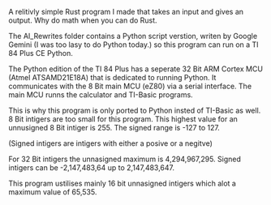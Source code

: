 A relitivly simple Rust program I made that takes an input and gives an output. Why do math when you can do Rust.

The AI_Rewrites folder contains a Python script verstion, writen by Google Gemini (I was too lasy to do Python today.) so this program can run on a TI 84 Plus CE Python. 

The Python edition of the TI 84 Plus has a seperate 32 Bit ARM Cortex MCU (Atmel ATSAMD21E18A) that is dedicated to running Python. It communicates with the 8 Bit main MCU (eZ80) via a serial interface. The main MCU runns the calculator and TI-Basic programs. 

This is why this program is only ported to Python insted of TI-Basic as well. 8 Bit intigers are too small for this program. This highest value for an unnusigned 8 Bit intiger is 255. The signed range is -127 to 127.

(Signed intigers are intigers with either a posive or a negitve)

For 32 Bit intigers the unnasigned maximum is 4,294,967,295. Signed intigers can be -2,147,483,64 up to 2,147,483,647. 

This program ustilises mainly 16 bit unnasigned intigers which alot a maximum value of 65,535.

